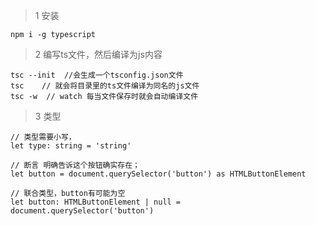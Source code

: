 > 1 安装

```
npm i -g typescript
```

> 2 编写ts文件，然后编译为js内容

```
tsc --init  //会生成一个tsconfig.json文件
tsc    // 就会将目录里的ts文件编译为同名的js文件
tsc -w  // watch 每当文件保存时就会自动编译文件
```

> 3 类型

```
// 类型需要小写，
let type: string = 'string'

// 断言 明确告诉这个按钮确实存在；
let button = document.querySelector('button') as HTMLButtonElement

// 联合类型，button有可能为空
let button: HTMLButtonElement | null = document.querySelector('button')

```
